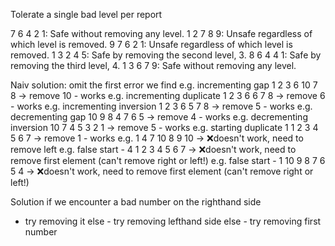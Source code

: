 Tolerate a single bad level per report

7 6 4 2 1: Safe without removing any level.
1 2 7 8 9: Unsafe regardless of which level is removed.
9 7 6 2 1: Unsafe regardless of which level is removed.
1 3 2 4 5: Safe by removing the second level, 3.
8 6 4 4 1: Safe by removing the third level, 4.
1 3 6 7 9: Safe without removing any level.

Naiv solution: omit the first error we find
    e.g. incrementing gap 1 2 3 6 10 7 8 -> remove 10 - works
    e.g. incrementing duplicate 1 2 3 6 6 7 8 -> remove 6 - works
    e.g. incrementing inversion 1 2 3 6 5 7 8 -> remove 5 - works
    e.g. decrementing gap 10 9 8 4 7 6 5 -> remove 4 -  works
    e.g. decrementing inversion 10 7 4 5 3 2 1 -> remove 5 - works
    e.g. starting duplicate 1 1 2 3 4 5 6 7 -> remove 1 - works
    e.g. 1 4 7 10 8 9 10 -> ❌doesn't work, need to remove left
    e.g. false start - 4 1 2 3 4 5 6 7 -> ❌doesn't work, need to remove first element (can't remove right or left!)
    e.g. false start - 1 10 9 8 7 6 5 4 -> ❌doesn't work, need to remove first element (can't remove right or left!)

Solution
if we encounter a bad number on the righthand side
 - try removing it
 else - try removing lefthand side
 else - try removing first number